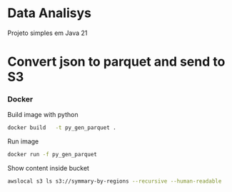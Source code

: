# Data Analisys
Projeto simples em Java 21


# Convert json to parquet and send to S3

### Docker
 
Build image with python
```bash
docker build   -t py_gen_parquet .
```

Run image
 ```bash
docker run -f py_gen_parquet
```

Show content inside bucket
 ```bash
awslocal s3 ls s3://symmary-by-regions --recursive --human-readable
```




